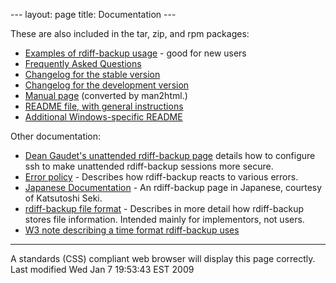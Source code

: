 --- layout: page title: Documentation ---

<div id="main">

These are also included in the tar, zip, and rpm packages:

*   [Examples of rdiff-backup usage](examples.html) - good for new users
*   [Frequently Asked Questions](FAQ.html)
*   [Changelog for the stable version](CHANGELOG-stable)
*   [Changelog for the development version](CHANGELOG-devel)
*   [Manual page](rdiff-backup.1.html) (converted by man2html.)
*   [README file, with general instructions](README)
*   [Additional Windows-specific README](Windows-README.txt)

Other documentation:

*   [Dean Gaudet's unattended rdiff-backup page](http://arctic.org/~dean/rdiff-backup/unattended.html) details how to configure ssh to make unattended rdiff-backup sessions more secure.
*   [Error policy](error_policy.html) - Describes how rdiff-backup reacts to various errors.
*   [Japanese Documentation](http://seki.jpn.org/modules/pukiwiki/index.php?rdiff-backup) - An rdiff-backup page in Japanese, courtesy of Katsutoshi Seki.
*   [rdiff-backup file format](format.html) - Describes in more detail how rdiff-backup stores file information. Intended mainly for implementors, not users.
*   [W3 note describing a time format rdiff-backup uses](http://www.w3.org/TR/NOTE-datetime)

</div>

<div id="footer">

* * *

A standards (CSS) compliant web browser will display this page correctly.  
Last modified Wed Jan 7 19:53:43 EST 2009</div>